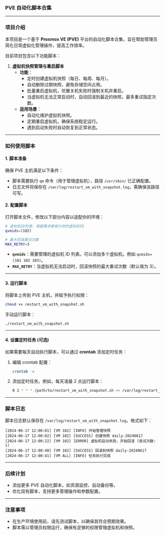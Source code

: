### **PVE 自动化脚本合集**

---

### **项目介绍**  
本项目是一个基于 **Proxmox VE (PVE)** 平台的自动化脚本合集，旨在帮助管理员简化日常虚拟化管理操作，提高工作效率。  

目前项目包含以下功能脚本：  
1. **虚拟机快照管理与重启脚本**  
   - **功能**：  
     - 定时创建虚拟机快照（每日、每周、每月）。  
     - 自动删除过期快照，避免存储空间占用。  
     - 批量重启虚拟机，优雅关机失败时强制关机并重启。  
     - 当虚拟机无法正常启动时，自动回滚到最近的快照，最多重试指定次数。  
   - **适用场景**：  
     - 自动化维护虚拟机快照。  
     - 定期重启虚拟机，确保系统稳定运行。  
     - 遇到启动失败时自动恢复到正常状态。

---

### **如何使用脚本**  

#### 1. **脚本准备**  
确保 PVE 主机满足以下条件：  
- 脚本需要执行 `qm` 命令（用于管理虚拟机），路径 `/usr/sbin/` 已正确配置。  
- 日志文件将保存在 `/var/log/restart_vm_with_snapshot.log`，需确保该路径可写。  

#### 2. **配置脚本**  
打开脚本文件，修改以下部分内容以适配你的环境：  

```bash
# 虚拟机ID列表，根据需求替换为你的虚拟机ID
qvmids=(102)

# 最大回滚重试次数
MAX_RETRY=3
```
- **`qvmids`**：需要管理的虚拟机 ID 列表。可以添加多个虚拟机，例如 `qvmids=(101 102 103)`。  
- **`MAX_RETRY`**：当虚拟机无法启动时，回滚快照的最大重试次数（默认值为 3）。

---

#### 3. **运行脚本**  
将脚本上传到 PVE 主机，并赋予执行权限：  
```bash
chmod +x restart_vm_with_snapshot.sh
```

手动运行脚本：  
```bash
./restart_vm_with_snapshot.sh
```

---

#### 4. **设置定时任务 (可选)**  
如果需要每天自动执行脚本，可以通过 **crontab** 添加定时任务：  
1. 编辑 crontab 配置：  
   ```bash
   crontab -e
   ```
2. 添加定时任务。例如，每天凌晨 2 点运行脚本：  
   ```bash
   0 2 * * * /path/to/restart_vm_with_snapshot.sh >> /var/log/restart_vm_with_snapshot_cron.log 2>&1
   ```

---

### **脚本日志**  
脚本日志默认保存在 `/var/log/restart_vm_with_snapshot.log`，格式如下：  
```text
[2024-06-17 12:00:01] [VM 102] [INFO] 开始管理快照
[2024-06-17 12:00:02] [VM 102] [SUCCESS] 创建快照 daily-20240617
[2024-06-17 12:00:22] [VM 102] [ERROR] 虚拟机启动失败，开始回滚 (尝试次数: 1)
[2024-06-17 12:00:40] [VM 102] [SUCCESS] 回滚到快照 daily-20240617
[2024-06-17 12:00:41] [VM ALL] [INFO] 任务执行完成
```

---

### **后续计划**  
- 添加更多 PVE 自动化脚本，如资源监控、自动备份等。  
- 优化现有脚本，支持更多管理操作和参数配置。  

---

### **注意事项**  
- 在生产环境使用前，请先测试脚本，以确保其符合预期效果。  
- 脚本需以管理员权限运行，确保有足够的权限管理虚拟机和快照。  
